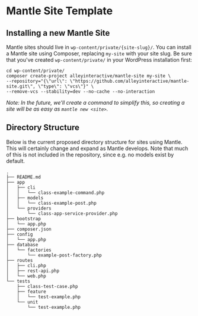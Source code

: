 # Mantle Site Template

## Installing a new Mantle Site

Mantle sites should live in `wp-content/private/{site-slug}/`. You can install
a Mantle site using Composer, replacing `my-site` with your site slug. Be sure
that you've created `wp-content/private/` in your WordPress installation first:

```
cd wp-content/private/
composer create-project alleyinteractive/mantle-site my-site \
--repository="{\"url\": \"https://github.com/alleyinteractive/mantle-site.git\", \"type\": \"vcs\"}" \
--remove-vcs --stability=dev --no-cache --no-interaction
```

_Note: In the future, we'll create a command to simplify this, so creating a site will be as
easy as `mantle new <site>`._

## Directory Structure

Below is the current proposed directory structure for sites using Mantle. This
will certainly change and expand as Mantle develops. Note that much of this is
not included in the repository, since e.g. no models exist by default.

```
.
├── README.md
├── app
│   ├── cli
│   │   └── class-example-command.php
│   ├── models
│   │   └── class-example-post.php
│   └── providers
│       └── class-app-service-provider.php
├── bootstrap
│   └── app.php
├── composer.json
├── config
│   └── app.php
├── database
│   └── factories
│       └── example-post-factory.php
├── routes
│   ├── cli.php
│   ├── rest-api.php
│   └── web.php
└── tests
    ├── class-test-case.php
    ├── feature
    │   └── test-example.php
    └── unit
        └── test-example.php
```
